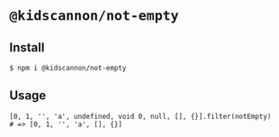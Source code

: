 # `@kidscannon/not-empty`

## Install

```
$ npm i @kidscannon/not-empty
```

## Usage

```
[0, 1, '', 'a', undefined, void 0, null, [], {}].filter(notEmpty)
# => [0, 1, '', 'a', [], {}]
```
